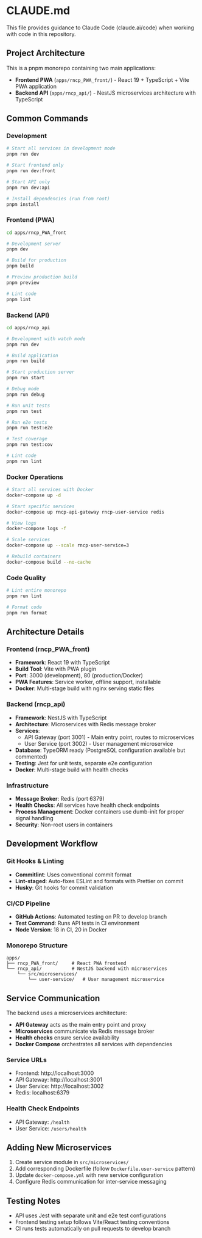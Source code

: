 # CLAUDE.md

This file provides guidance to Claude Code (claude.ai/code) when working with code in this repository.

## Project Architecture

This is a pnpm monorepo containing two main applications:

- **Frontend PWA** (`apps/rncp_PWA_front/`) - React 19 + TypeScript + Vite PWA application
- **Backend API** (`apps/rncp_api/`) - NestJS microservices architecture with TypeScript

## Common Commands

### Development

```bash
# Start all services in development mode
pnpm run dev

# Start frontend only
pnpm run dev:front

# Start API only
pnpm run dev:api

# Install dependencies (run from root)
pnpm install
```

### Frontend (PWA)

```bash
cd apps/rncp_PWA_front

# Development server
pnpm dev

# Build for production
pnpm build

# Preview production build
pnpm preview

# Lint code
pnpm lint
```

### Backend (API)

```bash
cd apps/rncp_api

# Development with watch mode
pnpm run dev

# Build application
pnpm run build

# Start production server
pnpm run start

# Debug mode
pnpm run debug

# Run unit tests
pnpm run test

# Run e2e tests
pnpm run test:e2e

# Test coverage
pnpm run test:cov

# Lint code
pnpm run lint
```

### Docker Operations

```bash
# Start all services with Docker
docker-compose up -d

# Start specific services
docker-compose up rncp-api-gateway rncp-user-service redis

# View logs
docker-compose logs -f

# Scale services
docker-compose up --scale rncp-user-service=3

# Rebuild containers
docker-compose build --no-cache
```

### Code Quality

```bash
# Lint entire monorepo
pnpm run lint

# Format code
pnpm run format
```

## Architecture Details

### Frontend (rncp_PWA_front)

- **Framework**: React 19 with TypeScript
- **Build Tool**: Vite with PWA plugin
- **Port**: 3000 (development), 80 (production/Docker)
- **PWA Features**: Service worker, offline support, installable
- **Docker**: Multi-stage build with nginx serving static files

### Backend (rncp_api)

- **Framework**: NestJS with TypeScript
- **Architecture**: Microservices with Redis message broker
- **Services**:
    - API Gateway (port 3001) - Main entry point, routes to microservices
    - User Service (port 3002) - User management microservice
- **Database**: TypeORM ready (PostgreSQL configuration available but commented)
- **Testing**: Jest for unit tests, separate e2e configuration
- **Docker**: Multi-stage build with health checks

### Infrastructure

- **Message Broker**: Redis (port 6379)
- **Health Checks**: All services have health check endpoints
- **Process Management**: Docker containers use dumb-init for proper signal handling
- **Security**: Non-root users in containers

## Development Workflow

### Git Hooks & Linting

- **Commitlint**: Uses conventional commit format
- **Lint-staged**: Auto-fixes ESLint and formats with Prettier on commit
- **Husky**: Git hooks for commit validation

### CI/CD Pipeline

- **GitHub Actions**: Automated testing on PR to develop branch
- **Test Command**: Runs API tests in CI environment
- **Node Version**: 18 in CI, 20 in Docker

### Monorepo Structure

```
apps/
├── rncp_PWA_front/     # React PWA frontend
└── rncp_api/           # NestJS backend with microservices
    └── src/microservices/
        └── user-service/   # User management microservice
```

## Service Communication

The backend uses a microservices architecture:

- **API Gateway** acts as the main entry point and proxy
- **Microservices** communicate via Redis message broker
- **Health checks** ensure service availability
- **Docker Compose** orchestrates all services with dependencies

### Service URLs

- Frontend: http://localhost:3000
- API Gateway: http://localhost:3001
- User Service: http://localhost:3002
- Redis: localhost:6379

### Health Check Endpoints

- API Gateway: `/health`
- User Service: `/users/health`

## Adding New Microservices

1. Create service module in `src/microservices/`
2. Add corresponding Dockerfile (follow `Dockerfile.user-service` pattern)
3. Update `docker-compose.yml` with new service configuration
4. Configure Redis communication for inter-service messaging

## Testing Notes

- API uses Jest with separate unit and e2e test configurations
- Frontend testing setup follows Vite/React testing conventions
- CI runs tests automatically on pull requests to develop branch
